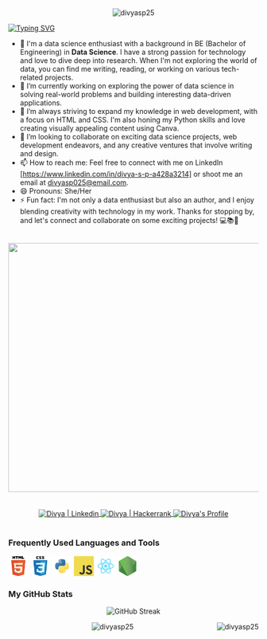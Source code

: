<div align="center">
 <img align="center" src="https://img.shields.io/badge/GitHub-000000?style=for-the-badge&logo=GitHub&logoColor=white" alt="divyasp25" />
</div>

[![Typing SVG](https://readme-typing-svg.demolab.com?font=Monaco&center=true&vCenter=true&size=15&width=1000&height=40&lines=Hey+there%2C+I'm+Divya%21+Welcome+to+my+Profile.&color=98A6AD&background=070443&vPad=10&lineHeight=1.5&startDelay=1000&speed=100&postWriteDelay=1000&glow=2&cursorWidth=8&cursorColor=98A6AD&hideCursor=false&fontSize=10)](https://git.io/typing-svg)


- 🍂 I'm a data science enthusiast with a background in BE (Bachelor of Engineering) in **Data Science**. I have a strong passion for technology and love to dive deep into research. When I'm not exploring the world of data, you can find me writing, reading, or working on various tech-related projects.
- 🔭 I’m currently working on exploring the power of data science in solving real-world problems and building interesting data-driven applications.
- 🌱 I’m always striving to expand my knowledge in web development, with a focus on HTML and CSS. I'm also honing my Python skills and love creating visually appealing content using Canva.
- 👯 I’m looking to collaborate on exciting data science projects, web development endeavors, and any creative ventures that involve writing and design.
- 📫 How to reach me: Feel free to connect with me on LinkedIn [https://www.linkedin.com/in/divya-s-p-a428a3214] or shoot me an email at divyasp025@email.com.
- 😄 Pronouns: She/Her
- ⚡ Fun fact: I'm not only a data enthusiast but also an author, and I enjoy blending creativity with technology in my work.
Thanks for stopping by, and let's connect and collaborate on some exciting projects! 💻📚🎨
<br>
<div align="center">
 <img align="center" width=1000% height=500px src="https://github.com/divyasp25/divyasp25/blob/main/mygif.gif"/>
</div>
</br>
<br>
<div align="center">
 <a href="https://www.linkedin.com/in/divya-s-p-a428a3214" target="_blank">
   <img align="center" alt="Divya | Linkedin " width="40px" src="http://www.prepare1.com/wp-content/uploads/2014/04/linkedin-logo-high-res-1254-1024x1024.jpg"</a>
  
  <a href="https://www.hackerrank.com/profile/divyasp025" target="_blank">
    <img align="center" alt="Divya | Hackerrank" width="41px" src="https://gdm-catalog-fmapi-prod.imgix.net/ProductLogo/8b9fc1fa-bb42-45c6-957b-3b6611c542f1.png?ixlib=react-9.0.3&ch=Width%2CDPR&auto=format&w=4088" />
  </a>

  <a href="https://devpost.com/divyasp25?ref_content=user-portfolio&ref_feature=portfolio&ref_medium=global-nav" target="_blank">
    <img align="center" alt="Divya's Profile" width="41px" src="https://iconape.com/wp-content/files/bo/348599/png/devpost-logo.png" />
  </a>
 </div>
<br>   

### Frequently Used Languages and Tools 
<code><img height="40" src="https://raw.githubusercontent.com/github/explore/5c058a388828bb5fde0bcafd4bc867b5bb3f26f3/topics/html/html.png"></code>
<code><img height="40" src="https://raw.githubusercontent.com/github/explore/5c058a388828bb5fde0bcafd4bc867b5bb3f26f3/topics/css/css.png"></code>
<code><img height="40" src="https://raw.githubusercontent.com/github/explore/5c058a388828bb5fde0bcafd4bc867b5bb3f26f3/topics/python/python.png"></code>
<code><img height="40" src="https://raw.githubusercontent.com/github/explore/80688e429a7d4ef2fca1e82350fe8e3517d3494d/topics/javascript/javascript.png"></code>
<code><img height="40" src="https://raw.githubusercontent.com/github/explore/80688e429a7d4ef2fca1e82350fe8e3517d3494d/topics/react/react.png"></code>
<code><img height="40" src="https://raw.githubusercontent.com/github/explore/80688e429a7d4ef2fca1e82350fe8e3517d3494d/topics/nodejs/nodejs.png"></code>


 
### My GitHub Stats
<p align="center">
    <img src="http://github-readme-streak-stats.herokuapp.com?user=divyasp25&theme=dark&background=000000" alt="GitHub Streak" />
</p>
<p align="center"> <img src="https://github-readme-stats.vercel.app/api?username=divyasp25&show_icons=true&theme=gotham" alt="divyasp25" />
<img align="right" src="https://github-readme-stats.vercel.app/api/top-langs?username=divyasp25&show_icons=true&locale=en&layout=compact&theme=dark&background=000000" alt="divyasp25" />
</body>
</html>
